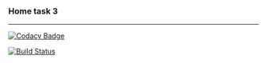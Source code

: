 ﻿<h3>Home task 3</h3>


<hr>


[![Codacy Badge](https://api.codacy.com/project/badge/Grade/5eb827ca496e4d158e3880118bd7d603)](https://www.codacy.com/app/RomanPeltzer/lab3?utm_source=github.com&amp;utm_medium=referral&amp;utm_content=RomanPeltzer/lab3&amp;utm_campaign=Badge_Grade)
 
[![Build Status](https://travis-ci.org/RomanPeltzer/lab3.svg?branch=master)](https://travis-ci.org/RomanPeltzer/lab3)
